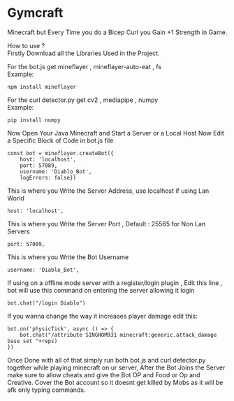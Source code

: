 # Gymcraft
Minecraft but Every Time you do a Bicep Curl you Gain +1 Strength in Game.

How to use ?  
Firstly Download all the Libraries Used in the Project.

For the bot.js get mineflayer , mineflayer-auto-eat , fs  
Example:  
```
npm install mineflayer
```  
For the curl detector.py get cv2 , mediapipe , numpy  
Example:
```
pip install numpy
```
Now Open Your Java Minecraft and Start a Server or a Local Host
Now Edit a Specific Block of Code in bot.js file
```
const bot = mineflayer.createBot({
    host: 'localhost',
    port: 57089,
    username: 'Diablo_Bot',
    logErrors: false})
```
This is where you Write the Server Address, use localhost if using Lan World
```
host: 'localhost',
```
This is where you Write the Server Port , Default : 25565 for Non Lan Servers
```
port: 57089,
```
This is where you Write the Bot Username
```
username: 'Diablo_Bot',
```
If using on a offline mode server with a register/login plugin , 
Edit this line , bot will use this command on entering the server allowing it login
```
bot.chat("/login Diablo")
```
If you wanna change the way it increases player damage edit this:
```
bot.on('physicTick', async () => {
    bot.chat("/attribute SINGHOM931 minecraft:generic.attack_damage base set "+reps)
})
```  


Once Done with all of that simply run both bot.js and curl detector.py together while playing minecraft on ur server,
After the Bot Joins the Server make sure to allow cheats and give the Bot OP and Food or Op and Creative.
Cover the Bot account so it doesnt get killed by Mobs as it will be afk only typing commands.
